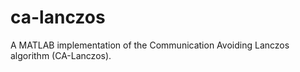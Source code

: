ca-lanczos
==========

A MATLAB implementation of the Communication Avoiding Lanczos algorithm (CA-Lanczos).